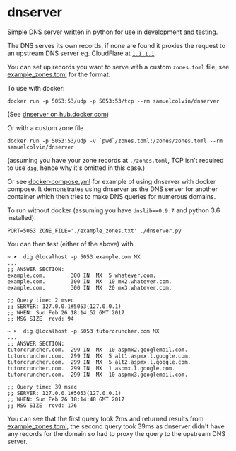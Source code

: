 # dnserver

Simple DNS server written in python for use in development and testing.

The DNS serves its own records, if none are found it proxies the request to an upstream DNS server
eg. CloudFlare at [`1.1.1.1`](https://1.1.1.1/).

You can set up records you want to serve with a custom `zones.toml` file,
see [example_zones.toml](example_zones.toml) for the format.

To use with docker:

    docker run -p 5053:53/udp -p 5053:53/tcp --rm samuelcolvin/dnserver

(See [dnserver on hub.docker.com](https://hub.docker.com/r/samuelcolvin/dnserver/))

Or with a custom zone file

    docker run -p 5053:53/udp -v `pwd`/zones.toml:/zones/zones.toml --rm samuelcolvin/dnserver

(assuming you have your zone records at `./zones.toml`,
TCP isn't required to use `dig`, hence why it's omitted in this case.)

Or see [docker-compose.yml](docker-compose.yml) for example of using dnserver with docker compose.
It demonstrates using dnserver as the DNS server for another container which then tries to make DNS queries
for numerous domains.

To run without docker (assuming you have `dnslib==0.9.7` and python 3.6 installed):

    PORT=5053 ZONE_FILE='./example_zones.txt' ./dnserver.py

You can then test (either of the above) with

```shell
~ ➤  dig @localhost -p 5053 example.com MX
...
;; ANSWER SECTION:
example.com.		300	IN	MX	5 whatever.com.
example.com.		300	IN	MX	10 mx2.whatever.com.
example.com.		300	IN	MX	20 mx3.whatever.com.

;; Query time: 2 msec
;; SERVER: 127.0.0.1#5053(127.0.0.1)
;; WHEN: Sun Feb 26 18:14:52 GMT 2017
;; MSG SIZE  rcvd: 94

~ ➤  dig @localhost -p 5053 tutorcruncher.com MX
...
;; ANSWER SECTION:
tutorcruncher.com.	299	IN	MX	10 aspmx2.googlemail.com.
tutorcruncher.com.	299	IN	MX	5 alt1.aspmx.l.google.com.
tutorcruncher.com.	299	IN	MX	5 alt2.aspmx.l.google.com.
tutorcruncher.com.	299	IN	MX	1 aspmx.l.google.com.
tutorcruncher.com.	299	IN	MX	10 aspmx3.googlemail.com.

;; Query time: 39 msec
;; SERVER: 127.0.0.1#5053(127.0.0.1)
;; WHEN: Sun Feb 26 18:14:48 GMT 2017
;; MSG SIZE  rcvd: 176
```

You can see that the first query took 2ms and returned results from [example_zones.toml](example_zones.toml),
the second query took 39ms as dnserver didn't have any records for the domain so had to proxy the query to
the upstream DNS server.
